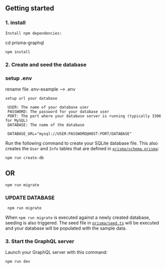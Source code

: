 
## Getting started

### 1. install 
```
Install npm dependencies:

```
cd prisma-graphql

```
npm install
```

</details>

### 2. Create and seed the database

 ### setup .env
  rename file .env-example --> .env
   ```
   setup url your database

    USER: The name of your database user
    PASSWORD: The password for your database user
    PORT: The port where your database server is running (typically 3306 for MySQL)
    DATABASE: The name of the database
    
    DATABASE_URL="mysql://USER:PASSWORD@HOST:PORT/DATABASE"
  ```
Run the following command to create your SQLite database file. This also creates the `User` and `Info` tables that are defined in [`prisma/schema.prisma`](./prisma/schema.prisma):

```
npm run create-db
```
## OR

```
npm run migrate
```
 ### UPDATE DATABASE 

  ```
   npm run migrate
  ```

When `npm run migrate` is executed against a newly created database, seeding is also triggered. The seed file in [`prisma/seed.ts`](./prisma/seed.ts) will be executed and your database will be populated with the sample data.


### 3. Start the GraphQL server

Launch your GraphQL server with this command:

```
npm run dev
```


